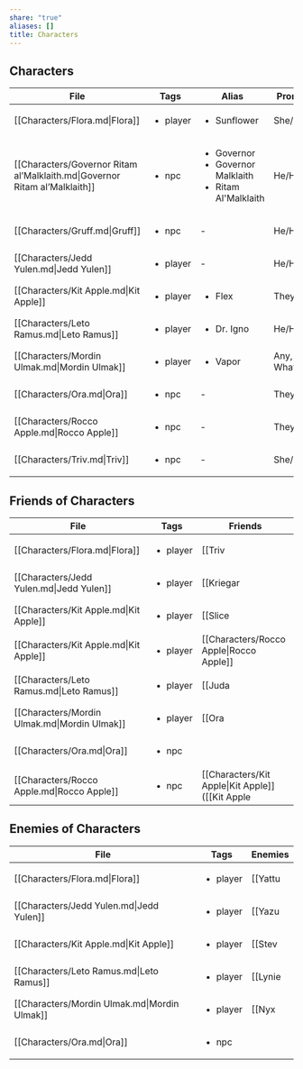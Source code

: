 ```yaml
---
share: "true"
aliases: []
title: Characters
---
```


## Characters


| File                                                                       | Tags                     | Alias                                                                            | Pronouns            | Faction         |
| -------------------------------------------------------------------------- | ------------------------ | -------------------------------------------------------------------------------- | ------------------- | --------------- |
| [[Characters/Flora.md\|Flora]]                                             | <ul><li>player</li></ul> | <ul><li>Sunflower</li></ul>                                                      | She/Her             | Rusty Nail      |
| [[Characters/Governor Ritam al’Malklaith.md\|Governor Ritam al’Malklaith]] | <ul><li>npc</li></ul>    | <ul><li>Governor</li><li>Governor Malklaith</li><li>Ritam Al'Malklaith</li></ul> | He/Him              | \-              |
| [[Characters/Gruff.md\|Gruff]]                                             | <ul><li>npc</li></ul>    | \-                                                                               | He/Him              | Ghosts          |
| [[Characters/Jedd Yulen.md\|Jedd Yulen]]                                   | <ul><li>player</li></ul> | \-                                                                               | He/Him              | Rusty Nail      |
| [[Characters/Kit Apple.md\|Kit Apple]]                                     | <ul><li>player</li></ul> | <ul><li>Flex</li></ul>                                                           | They/Them           | Rusty Nail      |
| [[Characters/Leto Ramus.md\|Leto Ramus]]                                   | <ul><li>player</li></ul> | <ul><li>Dr. Igno</li></ul>                                                       | He/Him?             | Rusty Nail      |
| [[Characters/Mordin Ulmak.md\|Mordin Ulmak]]                               | <ul><li>player</li></ul> | <ul><li>Vapor</li></ul>                                                          | Any, Sure, Whatever | Rusty Nail      |
| [[Characters/Ora.md\|Ora]]                                                 | <ul><li>npc</li></ul>    | \-                                                                               | They/Them           | Ashen Knives    |
| [[Characters/Rocco Apple.md\|Rocco Apple]]                                 | <ul><li>npc</li></ul>    | \-                                                                               | They/Them           | House Malklaith |
| [[Characters/Triv.md\|Triv]]                                               | <ul><li>npc</li></ul>    | \-                                                                               | She/Her             | \-              |



## Friends of Characters

| File                                         | Tags                     | Friends                                                                                                                                                            |
| -------------------------------------------- | ------------------------ | ------------------------------------------------------------------------------------------------------------------------------------------------------------------ |
| [[Characters/Flora.md\|Flora]]               | <ul><li>player</li></ul> | [[Triv|Triv]] (a ship mechanic)                                                                                                                                         |
| [[Characters/Jedd Yulen.md\|Jedd Yulen]]     | <ul><li>player</li></ul> | [[Kriegar|Kriegar]] (A fine blaster pistol)                                                                                                                                |
| [[Characters/Kit Apple.md\|Kit Apple]]       | <ul><li>player</li></ul> | [[Slice|Slice]] (a junkyard owner)                                                                                                                                       |
| [[Characters/Kit Apple.md\|Kit Apple]]       | <ul><li>player</li></ul> | [[Characters/Rocco Apple\|Rocco Apple]]                                                                                                                            |
| [[Characters/Leto Ramus.md\|Leto Ramus]]     | <ul><li>player</li></ul> | [[Juda|Juda]] (A doctor)                                                                                                                                                |
| [[Characters/Mordin Ulmak.md\|Mordin Ulmak]] | <ul><li>player</li></ul> | [[Ora|Ora]] (An info broker)                                                                                                                                           |
| [[Characters/Ora.md\|Ora]]                   | <ul><li>npc</li></ul>    |                                                                                                                                                                    |
| [[Characters/Rocco Apple.md\|Rocco Apple]]   | <ul><li>npc</li></ul>    | [[Characters/Kit Apple\|Kit Apple]] ([[Kit Apple|Kit Apple]]'s parent. Not on the best of terms with their kid and a bit disappointed in them. Hopes they come back to them) |


## Enemies of Characters

| File                                         | Tags                     | Enemies                            |
| -------------------------------------------- | ------------------------ | ---------------------------------- |
| [[Characters/Flora.md\|Flora]]               | <ul><li>player</li></ul> | [[Yattu|Yattu]] (a gang boss)            |
| [[Characters/Jedd Yulen.md\|Jedd Yulen]]     | <ul><li>player</li></ul> | [[Yazu|Yazu]] (A crooked cop)           |
| [[Characters/Kit Apple.md\|Kit Apple]]       | <ul><li>player</li></ul> | [[Stev|Stev]] (A gambler of ill repute) |
| [[Characters/Leto Ramus.md\|Leto Ramus]]     | <ul><li>player</li></ul> | [[Lynie|Lynie]] (A hospital admin)       |
| [[Characters/Mordin Ulmak.md\|Mordin Ulmak]] | <ul><li>player</li></ul> | [[Nyx|Nyx]] (A moneylender)            |
| [[Characters/Ora.md\|Ora]]                   | <ul><li>npc</li></ul>    |                                    |

